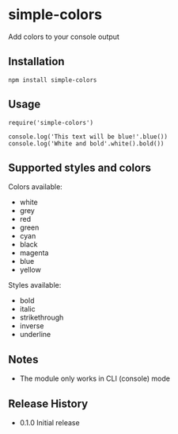 simple-colors
=============

Add colors to your console output

## Installation

    npm install simple-colors

## Usage

    require('simple-colors')

    console.log('This text will be blue!'.blue())
    console.log('White and bold'.white().bold())

## Supported styles and colors

Colors available:

* white
* grey
* red
* green
* cyan
* black
* magenta
* blue
* yellow


Styles available:

* bold
* italic
* strikethrough
* inverse
* underline


## Notes

* The module only works in CLI (console) mode

## Release History

* 0.1.0 Initial release